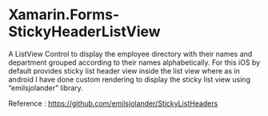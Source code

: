 # Xamarin.Forms-StickyHeaderListView
A ListView Control to display the employee directory with their names and department grouped according to their names alphabetically. For this iOS by default provides sticky list header view inside the list view where as in android I have done custom rendering to display the sticky list view using “emilsjolander” library.

Reference : https://github.com/emilsjolander/StickyListHeaders


